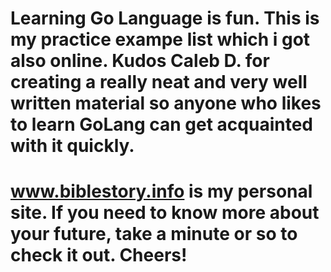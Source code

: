 # Learning Go Language is fun. This is my practice exampe list which i got also online. Kudos Caleb D. for creating a really neat and very well written material so anyone who likes to learn GoLang can get acquainted with it quickly.
# www.biblestory.info is my personal site. If you need to know more about your future, take a minute or so to check it out. Cheers!

